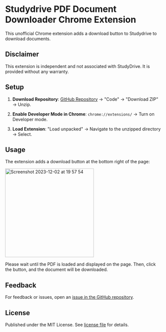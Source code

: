 # Studydrive PDF Document Downloader Chrome Extension

This unofficial Chrome extension adds a download button to Studydrive to download documents.

## Disclaimer

This extension is independent and not associated with StudyDrive. It is provided without any warranty.

## Setup

1. **Download Repository**: [GitHub Repository](https://github.com/johanneslo1/studydrive-chrome-extension) → "Code" → "Download ZIP" → Unzip.

2. **Enable Developer Mode in Chrome**: `chrome://extensions/` → Turn on Developer mode.

3. **Load Extension**: "Load unpacked" → Navigate to the unzipped directory → Select.

## Usage

The extension adds a download button at the bottom right of the page:

<img width="286" alt="Screenshot 2023-12-02 at 19 57 54" src="https://github.com/johanneslo1/studydrive-chrome-extension/assets/36767435/05b83932-8794-4161-814c-2b84b9ac7dbf">

Please wait until the PDF is loaded and displayed on the page. Then, click the button, and the document will be downloaded.

## Feedback

For feedback or issues, open an [issue in the GitHub repository](https://github.com/johanneslo1/studydrive-chrome-extension/issues).

## License

Published under the MIT License. See [license file](https://github.com/johanneslo1/studydrive-chrome-extension/blob/main/LICENSE) for details.

